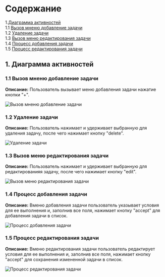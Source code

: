# Содержание

1.[Диаграмма активностей](#1)<br>
1.1 [Вызов мненю добавление задачи](#1.1)<br>
1.2 [Удаление задачи](#1.2)<br>
1.3 [Вызов меню редактирования задачи](#1.3)<br>
1.4 [Процесс добавления задачи](#1.4)<br>
1.5 [Процесс редактирования задачи](#1.5)<br>

## 1. Диаграмма активностей<a name="1"></a>

### 1.1 Вызов мненю добавление задачи<a name="1.1"></a>
**Описание:** Пользователь вызывает меню добавления задачи нажатие кнопки "+".

![Вызов мненю добавление задачи](https://github.com/LiL-Dicky/TaskMaster/blob/master/Диаграммы/Activity/%231.png)

### 1.2 Удаление задачи<a name="1.2"></a>
**Описание:** Пользователь нажимает и удерживает выбранную для удаления задачу, после чего нажимает кнопку "delete".

![Удаление задачи](https://github.com/LiL-Dicky/TaskMaster/blob/master/Диаграммы/Activity/%232.png)

### 1.3 Вызов меню редактирования задачи<a name="1.3"></a>
**Описание:**  Пользователь нажимает и удерживает выбранную для редактированияя задачу, после чего нажимает кнопку "edit".

![Вызов меню редактирования задачи](https://github.com/LiL-Dicky/TaskMaster/blob/master/Диаграммы/Activity/%233.png)

### 1.4 Процесс добавления задачи<a name="1.4"></a>
**Описание:** Вменю добавления задачи пользователь указывает условия для ее выполнения и, заполнив все поля, нажимает кнопку "accept" для добавления задачи в список.

![Процесс добавления задачи](https://github.com/LiL-Dicky/TaskMaster/blob/master/Диаграммы/Activity/%234.png)

### 1.5 Процесс редактирования задачи<a name="1.5"></a>
**Описание:** Вменю редактирования задачи пользователь редактирует условия для ее выполнения и, заполнив все поля, нажимает кнопку "accept" для сохранения измененной задачи в список.

![Процесс редактирования задачи](https://github.com/LiL-Dicky/TaskMaster/blob/master/Диаграммы/Activity/%235.png)
